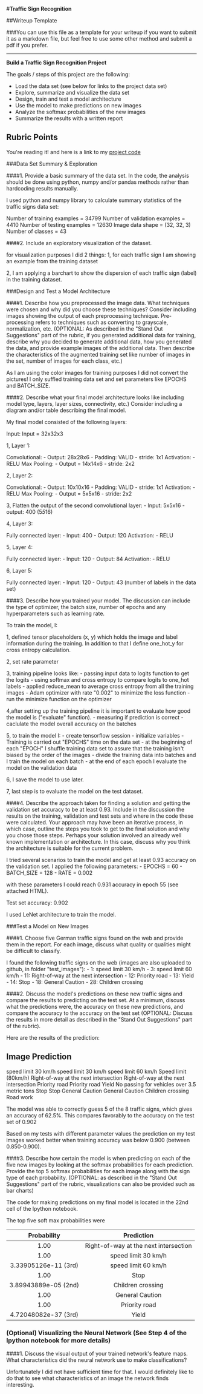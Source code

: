 #**Traffic Sign Recognition** 

##Writeup Template

###You can use this file as a template for your writeup if you want to submit it as a markdown file, but feel free to use some other method and submit a pdf if you prefer.

---

**Build a Traffic Sign Recognition Project**

The goals / steps of this project are the following:
* Load the data set (see below for links to the project data set)
* Explore, summarize and visualize the data set
* Design, train and test a model architecture
* Use the model to make predictions on new images
* Analyze the softmax probabilities of the new images
* Summarize the results with a written report



## Rubric Points
You're reading it! and here is a link to my [project code](https://github.com/udacity/CarND-Traffic-Sign-Classifier-Project/blob/master/Traffic_Sign_Classifier.ipynb)

###Data Set Summary & Exploration

####1. Provide a basic summary of the data set. In the code, the analysis should be done using python, numpy and/or pandas methods rather than hardcoding results manually.

I used python and numpy library to calculate summary statistics of the traffic
signs data set:

Number of training examples = 34799
Number of validation examples = 4410
Number of testing examples = 12630
Image data shape = (32, 32, 3)
Number of classes = 43

####2. Include an exploratory visualization of the dataset.

for visualization purposes I did 2 things:
1, for each traffic sign I am showing an example from the training dataset

2, I am applying a barchart to show the dispersion of each traffic sign (label) in the training dataset.

###Design and Test a Model Architecture

####1. Describe how you preprocessed the image data. What techniques were chosen and why did you choose these techniques? Consider including images showing the output of each preprocessing technique. Pre-processing refers to techniques such as converting to grayscale, normalization, etc. (OPTIONAL: As described in the "Stand Out Suggestions" part of the rubric, if you generated additional data for training, describe why you decided to generate additional data, how you generated the data, and provide example images of the additional data. Then describe the characteristics of the augmented training set like number of images in the set, number of images for each class, etc.)

As I am using the color images for training purposes I did not convert the pictures!
I only suffled training data set and set parameters like EPOCHS and BATCH_SIZE.


####2. Describe what your final model architecture looks like including model type, layers, layer sizes, connectivity, etc.) Consider including a diagram and/or table describing the final model.

My final model consisted of the following layers:

Input: Input = 32x32x3

1, Layer 1:

Convolutional:
    - Output: 28x28x6
    - Padding: VALID
    - stride: 1x1
Activation:
    - RELU
Max Pooling:
    - Output = 14x14x6
    - stride: 2x2
    
2, Layer 2:

Convolutional:
    - Output: 10x10x16
    - Padding: VALID
    - stride: 1x1
Activation:
    - RELU
Max Pooling:
    - Output = 5x5x16
    - stride: 2x2
    
3, Flatten the output of the second convolutional layer:
    - Input: 5x5x16
    - output: 400 (5*5*16)

4, Layer 3:

Fully connected layer:
    - Input: 400
    - Output: 120
Activation:
    - RELU
    
5, Layer 4:

Fully connected layer:
    - Input: 120
    - Output: 84
Activation:
    - RELU

6, Layer 5:

Fully connected layer:
    - Input: 120
    - Output: 43 (number of labels in the data set)

####3. Describe how you trained your model. The discussion can include the type of optimizer, the batch size, number of epochs and any hyperparameters such as learning rate.

To train the model, I:

1, defined tensor placeholders (x, y) which holds the image and label information during the training. In addition to that I define one_hot_y for cross entropy calculation.

2, set rate parameter

3, training pipeline looks like:
    - passing input data to logits function to get the logits
    - using softmax and cross entropy to compare logits to one_hot labels
    - applied reduce_mean to average cross entropy from all the training images
    - Adam optimizer with rate "0.002" to minimize the loss function
    - run the minimize function on the optimizer

4,after setting up the training pipeline it is important to evaluate how good the model is ("evaluate" function).
    - measuring if prediction is correct
    - caclulate the model overall accuracy on  the batches
    
5, to train the model I:
    - create tensorflow session
    - initialize variables
    - Training is carried out "EPOCHS" time on the data set
    - at the beginning of each "EPOCH" I shuffle training data set to assure that the training isn't biased by the order of the images
    - divide the training data into batches and I train the model on each batch
    - at the end of each epoch I evaluate the model on the validation data
    
6, I save the model to use later.
   
   
7, last step is to evaluate the model on the test dataset.

####4. Describe the approach taken for finding a solution and getting the validation set accuracy to be at least 0.93. Include in the discussion the results on the training, validation and test sets and where in the code these were calculated. Your approach may have been an iterative process, in which case, outline the steps you took to get to the final solution and why you chose those steps. Perhaps your solution involved an already well known implementation or architecture. In this case, discuss why you think the architecture is suitable for the current problem.

I tried several scenarios to train the model and get at least 0.93 accuracy on the validation set.
I applied the following parameters:
    - EPOCHS = 60
    - BATCH_SIZE = 128
    - RATE = 0.002
    
 with these parameters I could reach 0.931 accuracy in epoch 55 (see attached HTML).
 
Test set accuracy: 0.902

I used LeNet architecture to train the model.
 

###Test a Model on New Images

####1. Choose five German traffic signs found on the web and provide them in the report. For each image, discuss what quality or qualities might be difficult to classify.

I found the following traffic signs on the web (images are also uploaded to github, in folder "test_images"):
    - 1: speed limit 30 km/h
    - 3: speed limit 60 km/h
    - 11: Right-of-way at the next intersection
    - 12: Priority road
    - 13: Yield
    - 14: Stop
    - 18: General Caution
    - 28: Children crossing

####2. Discuss the model's predictions on these new traffic signs and compare the results to predicting on the test set. At a minimum, discuss what the predictions were, the accuracy on these new predictions, and compare the accuracy to the accuracy on the test set (OPTIONAL: Discuss the results in more detail as described in the "Stand Out Suggestions" part of the rubric).

Here are the results of the prediction:

Image                                           Prediction
---------------------------------------------------------------------------------------
speed limit 30 km/h                             speed limit 30 km/h
speed limit 60 km/h                             Speed limit (80km/h)
Right-of-way at the next intersection           Right-of-way at the next intersection
Priority road                                   Priority road
Yield                                           No passing for vehicles over 3.5 metric tons
Stop                                            Stop
General Caution                                 General Caution
Children crossing                               Road work


The model was able to correctly guess 5 of the 8 traffic signs, which gives an accuracy of 62.5%. This compares favorably to the accuracy on the test set of 0.902

Based on my tests with different parameter values the prediction on my test images worked better when training accuracy was below 0.900 (between 0.850-0.900).

####3. Describe how certain the model is when predicting on each of the five new images by looking at the softmax probabilities for each prediction. Provide the top 5 softmax probabilities for each image along with the sign type of each probability. (OPTIONAL: as described in the "Stand Out Suggestions" part of the rubric, visualizations can also be provided such as bar charts)

The code for making predictions on my final model is located in the 22nd cell of the Ipython notebook.

The top five soft max probabilities were

| Probability         	|     Prediction	        					| 
|:---------------------:|:---------------------------------------------:| 
| 1.00					| Right-of-way at the next intersection											|
| 1.00         			| speed limit 30 km/h   									| 
| 3.33905126e-11 (3rd)	| speed limit 60 km/h 										|
| 1.00				    | Stop      							|
| 3.89943889e-05 (2nd)  | Children crossing      							|
| 1.00				    | General Caution      							|
| 1.00	      			| Priority road					 				|
| 4.72048082e-37 (3rd)  | Yield      							|



### (Optional) Visualizing the Neural Network (See Step 4 of the Ipython notebook for more details)
####1. Discuss the visual output of your trained network's feature maps. What characteristics did the neural network use to make classifications?

Unfortunately I did not have sufficient time for that. I would definitely like to do that to see what characteristics of an image the network finds interesting.

